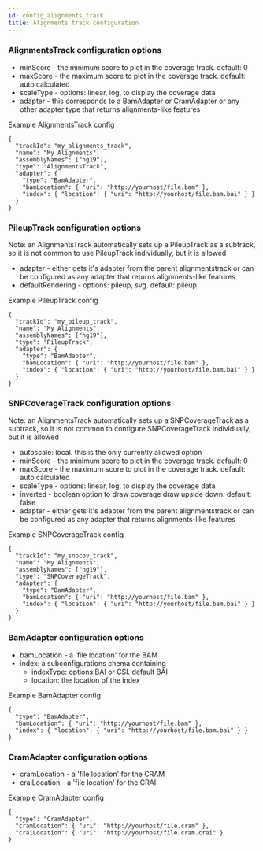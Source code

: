```yaml
---
id: config_alignments_track
title: Alignments track configuration
---
```


### AlignmentsTrack configuration options

- minScore - the minimum score to plot in the coverage track. default: 0
- maxScore - the maximum score to plot in the coverage track. default: auto calculated
- scaleType - options: linear, log, to display the coverage data
- adapter - this corresponds to a BamAdapter or CramAdapter or any other
  adapter type that returns alignments-like features

Example AlignmentsTrack config

    {
      "trackId": "my_alignments_track",
      "name": "My Alignments",
      "assemblyNames": ["hg19"],
      "type": "AlignmentsTrack",
      "adapter": {
        "type": "BamAdapter",
        "bamLocation": { "uri": "http://yourhost/file.bam" },
        "index": { "location": { "uri": "http://yourhost/file.bam.bai" } }
      }
    }

### PileupTrack configuration options

Note: an AlignmentsTrack automatically sets up a PileupTrack as a subtrack, so
it is not common to use PileupTrack individually, but it is allowed

- adapter - either gets it's adapter from the parent alignmentstrack or can be
  configured as any adapter that returns alignments-like features
- defaultRendering - options: pileup, svg. default: pileup

Example PileupTrack config

    {
      "trackId": "my_pileup_track",
      "name": "My Alignments",
      "assemblyNames": ["hg19"],
      "type": "PileupTrack",
      "adapter": {
        "type": "BamAdapter",
        "bamLocation": { "uri": "http://yourhost/file.bam" },
        "index": { "location": { "uri": "http://yourhost/file.bam.bai" } }
      }
    }

### SNPCoverageTrack configuration options

Note: an AlignmentsTrack automatically sets up a SNPCoverageTrack as a subtrack,
so it is not common to configure SNPCoverageTrack individually, but it is allowed

- autoscale: local. this is the only currently allowed option
- minScore - the minimum score to plot in the coverage track. default: 0
- maxScore - the maximum score to plot in the coverage track. default: auto calculated
- scaleType - options: linear, log, to display the coverage data
- inverted - boolean option to draw coverage draw upside down. default: false
- adapter - either gets it's adapter from the parent alignmentstrack or can be
  configured as any adapter that returns alignments-like features

Example SNPCoverageTrack config

    {
      "trackId": "my_snpcov_track",
      "name": "My Alignments",
      "assemblyNames": ["hg19"],
      "type": "SNPCoverageTrack",
      "adapter": {
        "type": "BamAdapter",
        "bamLocation": { "uri": "http://yourhost/file.bam" },
        "index": { "location": { "uri": "http://yourhost/file.bam.bai" } }
      }
    }

### BamAdapter configuration options

- bamLocation - a 'file location' for the BAM
- index: a subconfigurations chema containing
  - indexType: options BAI or CSI. default BAI
  - location: the location of the index

Example BamAdapter config

    {
      "type": "BamAdapter",
      "bamLocation": { "uri": "http://yourhost/file.bam" },
      "index": { "location": { "uri": "http://yourhost/file.bam.bai" } }
    }

### CramAdapter configuration options

- cramLocation - a 'file location' for the CRAM
- craiLocation - a 'file location' for the CRAI

Example CramAdapter config

    {
      "type": "CramAdapter",
      "cramLocation": { "uri": "http://yourhost/file.cram" },
      "craiLocation": { "uri": "http://yourhost/file.cram.crai" }
    }
